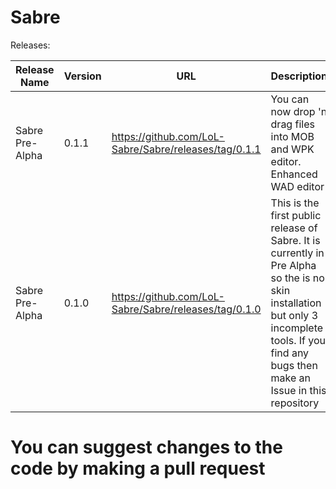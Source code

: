 # Sabre

Releases:

| Release Name | Version | URL | Description |
| ------------ | ------- | --- | ----------- |
| Sabre Pre-Alpha | 0.1.1 | https://github.com/LoL-Sabre/Sabre/releases/tag/0.1.1 | You can now drop 'n drag files into MOB and WPK editor. Enhanced WAD editor |
| Sabre Pre-Alpha | 0.1.0 | https://github.com/LoL-Sabre/Sabre/releases/tag/0.1.0 | This is the first public release of Sabre. It is currently in Pre Alpha so the is no skin installation but only 3 incomplete tools. If you find any bugs then make an Issue in this repository |

# You can suggest changes to the code by making a pull request
